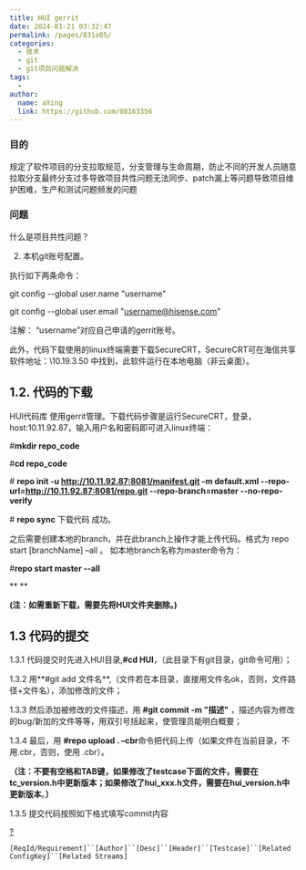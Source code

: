 ```yaml
---
title: HUI gerrit
date: 2024-01-21 03:32:47
permalink: /pages/831a05/
categories:
  - 技术
  - git
  - git项目问题解决
tags:
  - 
author: 
  name: aXing
  link: https://github.com/08163356
---
```

### 目的

规定了软件项目的分支拉取规范，分支管理与生命周期，防止不同的开发人员随意拉取分支最终分支过多导致项目共性问题无法同步、patch漏上等问题导致项目维护困难，生产和测试问题频发的问题



### 问题

什么是项目共性问题？

2) 本机git账号配置。

执行如下两条命令：

git config --global user.name "username"
<!-- more -->

git config --global user.email "username@hisense.com"

注解： “username”对应自己申请的gerrit账号。



此外，代码下载使用的linux终端需要下载SecureCRT，SecureCRT可在海信共享软件地址：\\10.19.3.50 中找到，此软件运行在本地电脑（非云桌面）。

## 1.2.  代码的下载

HUI代码库 使用gerrit管理。下载代码步骤是运行SecureCRT，登录，host:10.11.92.87，输入用户名和密码即可进入linux终端：

\#**mkdir repo_code**

\#**cd repo_code**  

\# **repo init -u http://10.11.92.87:8081/manifest.git -m default.xml --repo-url=http://10.11.92.87:8081/repo.git --repo-branch=master --no-repo-verify** 

\# **repo sync**
下载代码 成功。

 

之后需要创建本地的branch，并在此branch上操作才能上传代码。格式为 repo start [branchName] –all 。 如本地branch名称为master命令为：

\#**repo start master --all**

**
**

**(注：如需重新下载，需要先将HUI文件夹删除。)**

## 1.3  代码的提交

1.3.1  代码提交时先进入HUI目录,**#cd HUI**，（此目录下有git目录，git命令可用）；

1.3.2 用**#git add 文件名**,（文件若在本目录，直接用文件名ok，否则，文件路径+文件名），添加修改的文件；

1.3.3  然后添加被修改的文件描述，用 **#git commit -m "描述"** ，描述内容为修改的bug/新加的文件等等，用双引号括起来，使管理员能明白概要；

1.3.4  最后，用 **#repo upload . –cbr**命令把代码上传（如果文件在当前目录，不用.cbr，否则，使用 .cbr）。

**（注：不要有空格和TAB键，如果修改了testcase下面的文件，需要在tc_version.h中更新版本；如果修改了hui_xxx.h文件，需要在hui_version.h中更新版本**。**）**

1.3.5 提交代码按照如下格式填写commit内容

[?](http://dmtks.hisense.com/pages/viewpage.action?pageId=15876339#)

```
[ReqId/Requirement]``[Author]``[Desc]``[Header]``[Testcase]``[Related ConfigKey]``[Related Streams]
```

